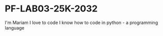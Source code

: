 # PF-LAB03-25K-2032
I'm Mariam
I love to code
I know how to code in python - a programming language
